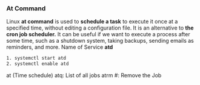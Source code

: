 
### At Command
Linux **at command** is used to **schedule a task** to execute it once at a specified time, without editing a configuration file. It is an alternative to **the cron job scheduler.** It can be useful if we want to execute a process after some time, such as a shutdown system, taking backups, sending emails as reminders, and more.
Name of Service
**atd**
```bash
1. systemctl start atd  
2. systemctl enable atd
```

at (Time schedule)
atq: List of all jobs
atrm #: Remove the Job

